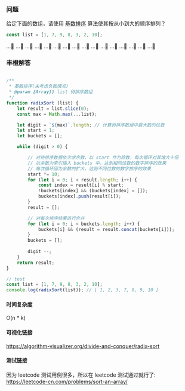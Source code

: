 ### 问题

给定下面的数组，请使用 [基数排序](https://zh.wikipedia.org/wiki/%E5%9F%BA%E6%95%B0%E6%8E%92%E5%BA%8F) 算法使其按从小到大的顺序排列？

```javascript
const list = [1, 7, 9, 8, 3, 2, 10];
```

...🤔
...🤔
...🤔
...🤔
...🤔
...🤔
...🤔
...🤔
...🤔
...🤔
...🤔
...🤔
...🤔
...🤔
...🤔
...🤔


### 丰橙解答

```javascript

/**
 * 基数排序(未考虑负数情况)
 * @param {Array}} list 待排序数组
 */
function radixSort (list) {
    let result = list.slice(0);
    const max = Math.max(...list);

    let digit = `${max}`.length; // 计算待排序数组中最大数的位数
    let start = 1;
    let buckets = [];

    while (digit > 0) {

        // 对待排序数据依次求余数，以 start 作为除数，每次循环对其增大十倍
        // 以余数为索引插入 buckets 中，达到相同位数的数字排序的效果
        // 每次循环因为余数的扩大，达到不同位数的数字排序的效果
        start *= 10;
        for (let i = 0; i < result.length; i++) {
            const index = result[i] % start;
            !buckets[index] && (buckets[index] = []);
            buckets[index].push(result[i]);
        }
        result = [];

        // 对每次排序结果进行合并
        for (let i = 0; i < buckets.length; i++) {
            buckets[i] && (result = result.concat(buckets[i]));
        }
        buckets = [];
        
        digit --;
    }
    return result;
} 

// test
const list = [1, 7, 9, 8, 3, 2, 10];
console.log(radixSort(list)); // [ 1, 2, 3, 7, 8, 9, 10 ]


```

#### 时间复杂度
O(n * k)


#### 可视化链接
https://algorithm-visualizer.org/divide-and-conquer/radix-sort


#### 测试链接
因为 leetcode 测试用例很多，所以在 leetcode 测试通过就行了:
https://leetcode-cn.com/problems/sort-an-array/